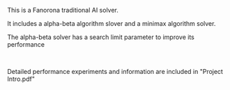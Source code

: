 
This is a Fanorona traditional AI solver.

It includes a alpha-beta algorithm slover and a minimax algorithm solver.

The alpha-beta solver has a search limit parameter to improve its performance

<br />

Detailed performance experiments and information are included in "Project Intro.pdf"

